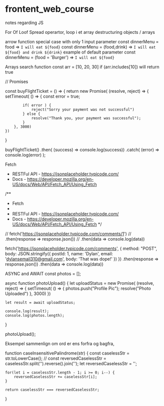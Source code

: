 # frontent_web_course
notes regarding JS

For Of Loof
Spread operartor, loop i et array
destructuring objects / arrays

arrow function
special case with only 1 input parameter
const dinnerMenu = food => `I will eat ${food}`
const dinnerMenu = (food,drink) => `I will eat ${food} and drink ${drink}`
example of default parameter
const dinnerMenu = (food = 'Burger') => `I will eat ${food}`

Arrays
search function 
const arr = [10, 20, 30]
if (arr.includes[10]) will return true


// Promises

const buyFlightTicket = () => {
    return new Promise( (resolve, reject) => {
        setTimeout( () => {
            const error = true;
            
            if( error ) {
                reject("Sorry your payment was not successful")
            } else {
                resolve("Thank you, your payment was successful");
            }
        }, 3000)
    })
}

buyFlightTicket()
.then( (success) => console.log(success))
.catch( (error) => console.log(error) );

Fetch
 * RESTFul API - https://jsonplaceholder.typicode.com/
 * Docs - https://developer.mozilla.org/en-US/docs/Web/API/Fetch_API/Using_Fetch



/**
 * Fetch
 * 
 * RESTFul API - https://jsonplaceholder.typicode.com/
 * Docs - https://developer.mozilla.org/en-US/docs/Web/API/Fetch_API/Using_Fetch
 */

// fetch('https://jsonplaceholder.typicode.com/comments/1')
//     .then(response => response.json())
//     .then(data => console.log(data))

fetch('https://jsonplaceholder.typicode.com/comments', {
        method: "POST",
        body: JSON.stringify({
            postId: 1,
            name: 'Dylan',
            email: 'dylansemail310@gmail.com',
            body: 'That was dope!'
        })
    })
    .then(response => response.json())
    .then(data => console.log(data))
    
ASYNC and AWAIT
const photos = [];

async function photoUpload() {
    let uploadStatus = new Promise( (resolve, reject) => {
        setTimeout( () => {
            photos.push("Profile Pic");
            resolve("Photo Uploaded")
        }, 3000)
    })
    
    let result = await uploadStatus;
    
    console.log(result);
    console.log(photos.length);
}

photoUpload();

Eksempel sammenlign om ord er ens forfra og bagfra, 

function caseInsensitivePalindrome(str) {
    const caselessStr = str.toLowerCase();
    // const reversedCaselessStr = caselessStr.split('').reverse().join(''); 
    let reversedCaselessStr = '';
    
    for(let i = caselessStr.length - 1; i >= 0; i--) {
        reversedCaselessStr += caselessStr[i];
    }
    
    return caselessStr === reversedCaselessStr;
}

